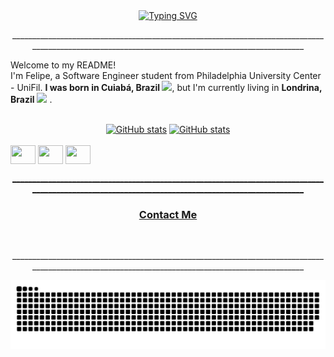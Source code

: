 <div align="center">
  <a href="https://git.io/typing-svg">
    <img src="https://readme-typing-svg.demolab.com?font=Fira+Code&weight=500&size=22&pause=1000&color=FFFFFF&center=true&vCenter=true&random=false&width=524&lines=%E2%8A%B9+😎+Hey+there,+nice+to+meet+you!+%CB%99%E1%B5%95%CB%99+%E2%8A%B9+" alt="Typing SVG">
  </a>
</div>
<p align="center">__________________________________________________________________________________________________________________________________________________</p>


<p>Welcome to my README! </br> I'm Felipe, a Software Engineer student from Philadelphia University Center - UniFil. <b>I was born in Cuiabá, Brazil <img src="https://th.bing.com/th/id/R.6af5b1eb3bab4f016d613b875bc4a7c3?rik=dMLoLEZs42EwKg&pid=ImgRaw&r=0" width="13"/></b>, but I'm currently living in  <b>Londrina, Brazil</b> <img src="https://th.bing.com/th/id/R.6af5b1eb3bab4f016d613b875bc4a7c3?rik=dMLoLEZs42EwKg&pid=ImgRaw&r=0" width="13"/> . </p>

<div style="text-align: center;" align="center">
  <br>
    <a href="https://github.com/FelipeAkryghti"><img  src="https://github-readme-stats.vercel.app/api?username=FelipeAkryghti&show_icons=true&theme=github_dark&include_all_commits=true&count_private=true&line_height=25&hide=issues&bg_color=000&title_color=0060FF&text_color=FFF&border_radius=3&border_color=0060FF&icon_color=0060FF&theme=jolly" height="150" alt="GitHub stats"></a>
    
<a href="https://github.com/FelipeAkryghti/github-readme-stats">
    <img  src="https://github-readme-stats.vercel.app/api/top-langs/?username=FelipeAkryghti&show_icons=true&theme=github_dark&include_all_commits=true&count_private=true&line_height=25&width=290&hide=issues&bg_color=000&title_color=0060FF&text_color=FFF&border_radius=3&border_color=0060FF&icon_color=0060FF&theme=jolly" height="150" alt="GitHub stats" </a>
</div>
<div style="display: inline-block;" align="center"><br>
    <img align="center" height="30" width="40" src="https://cdn.jsdelivr.net/gh/devicons/devicon@latest/icons/html5/html5-original.svg" />
    <img align="center" height="30" width="40" src="https://cdn.jsdelivr.net/gh/devicons/devicon@latest/icons/css3/css3-original.svg" />
    <img align="center" height="30" width="40" src="https://cdn.jsdelivr.net/gh/devicons/devicon@latest/icons/javascript/javascript-original.svg" />
</div>

<p align="center">__________________________________________________________________________________________________________________________________________________</p>

<div align="center">
  <h3>Contact Me</h3>
  <a href="mailto:felipe.akryghti@gmail.com"><img src="https://img.shields.io/badge/-Gmail-000?style=for-the-badge&logo=gmail&logoColor=0060FF&color:FFF" alt=""></a>
  <a href="https://www.instagram.com/felipecaldeira__/?next=%2F"><img src="https://img.shields.io/badge/-Instagram-000?style=for-the-badge&logo=instagram&logoColor=0060FF&color:FFF" alt=""></a>
  <a href="https://www.linkedin.com/in/felipe-caldeira-akryghti/"><img src="https://img.shields.io/badge/-LinkedIn-000?style=for-the-badge&logo=linkedin&logoColor=0060FF&color:FFF" alt=""></a> 
</div>

<p align="center">__________________________________________________________________________________________________________________________________________________</p>

<picture align="center">
  <source media="(prefers-color-scheme: dark)" srcset="https://raw.githubusercontent.com/FelipeAkryghti/FelipeAkryghti/output/github-contribution-grid-snake-dark.svg">
  <source media="(prefers-color-scheme: light)" srcset="https://raw.githubusercontent.com/FelipeAkryghti/FelipeAkryghti/output/github-contribution-grid-snake-dark.svg">
  <img align="center" alt="github contribution grid snake animation" src="https://raw.githubusercontent.com/FelipeAkryghti/FelipeAkryghti/output/github-contribution-grid-snake.svg">
</picture>

